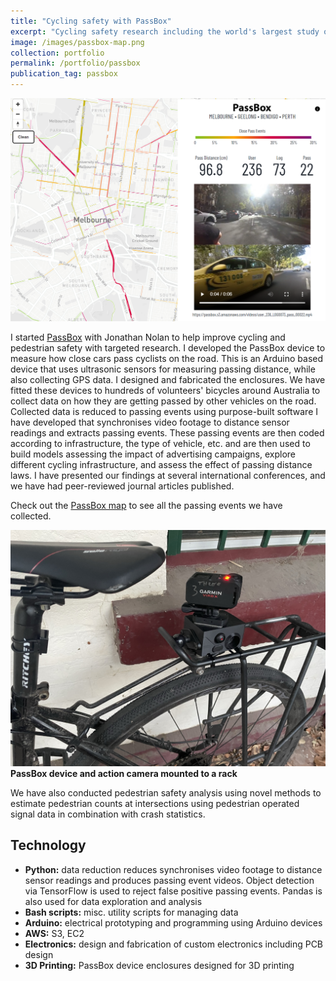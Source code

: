 ```yaml
---
title: "Cycling safety with PassBox"
excerpt: "Cycling safety research including the world's largest study on passing distance, and the world's first on-road assessment of minimum passing distance laws"
image: /images/passbox-map.png
collection: portfolio
permalink: /portfolio/passbox
publication_tag: passbox
---
```


![PassBox map](/images/passbox-map.png)


I started [PassBox](https://passbox.org) with Jonathan Nolan to help improve cycling and pedestrian safety with targeted research. I developed the PassBox device to measure how close cars pass cyclists on the road. This is an Arduino based device that uses ultrasonic sensors for measuring passing distance, while also collecting GPS data. I designed and fabricated the enclosures. We have fitted these devices to hundreds of volunteers' bicycles around Australia to collect data on how they are getting passed by other vehicles on the road. Collected data is reduced to passing events using purpose-built software I have developed that synchronises video footage to distance sensor readings and extracts passing events. These passing events are then coded according to infrastructure, the type of vehicle, etc. and are then used to build models assessing the impact of advertising campaigns, explore different cycling infrastructure, and assess the effect of passing distance laws. I have presented our findings at several international conferences, and we have had peer-reviewed journal articles published.

Check out the [PassBox map](https://passbox.org/map) to see all the passing events we have collected.

<!-- image of passbox device -->
![PassBox mounted to a rack](/images/passbox_rear.JPEG)
__PassBox device and action camera mounted to a rack__

We have also conducted pedestrian safety analysis using novel methods to estimate pedestrian counts at intersections using pedestrian operated signal data in combination with crash statistics.

<!-- reference to paper -->

<!--## Publication: Are bicycle lanes effective?

Please see the publications

[Are bicycle lanes effective? The relationship between passing distance and road characteristics](https://www.sciencedirect.com/science/article/pii/S0001457521002153), Accident Analysis and Prevention · Jun 14, 2021

By Jonathan Nolan, James Sinclair, Jim Savage

We have conducted the largest on-road study of passing distance to date, collecting data from 162 cyclists in Victoria and Western Australia, producing over 46,000 passing events. In this publication we found that protected bicycle lanes are 10 times more effective than painted bicycle lanes, and that painted bicycle lanes are better than no bicycle lane at all.-->

## Technology

- __Python:__ data reduction reduces synchronises video footage to distance sensor readings
  and produces passing event videos. Object detection via TensorFlow is used to reject false positive passing events. Pandas is also used for data exploration and analysis
- __Bash scripts:__ misc. utility scripts for managing data
- __Arduino:__ electrical prototyping and programming using Arduino devices
- __AWS:__ S3, EC2
- __Electronics:__ design and fabrication of custom electronics including PCB design
- __3D Printing:__ PassBox device enclosures designed for 3D printing